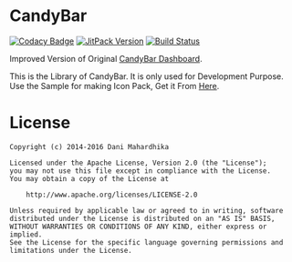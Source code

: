 # CandyBar
[![Codacy Badge](https://api.codacy.com/project/badge/Grade/f92c02522d2e425ca7e0e039caf3dae3)](https://app.codacy.com/app/zixpo/candybar?utm_source=github.com&utm_medium=referral&utm_content=zixpo/candybar&utm_campaign=Badge_Grade_Dashboard)
[![JitPack Version](https://jitpack.io/v/zixpo/candybar.svg)](https://jitpack.io/#zixpo/candybar)
[![Build Status](https://api.travis-ci.com/zixpo/candybar.svg?branch=master)](https://travis-ci.com/zixpo/candybar)

Improved Version of Original [CandyBar Dashboard](https://github.com/danimahardhika/candybar-library).

This is the Library of CandyBar. It is only used for Development Purpose. Use the Sample for making Icon Pack, Get it From [Here](https://github.com/zixpo/candybar-sample).

# License
```
Copyright (c) 2014-2016 Dani Mahardhika

Licensed under the Apache License, Version 2.0 (the "License");
you may not use this file except in compliance with the License.
You may obtain a copy of the License at

    http://www.apache.org/licenses/LICENSE-2.0

Unless required by applicable law or agreed to in writing, software
distributed under the License is distributed on an "AS IS" BASIS,
WITHOUT WARRANTIES OR CONDITIONS OF ANY KIND, either express or implied.
See the License for the specific language governing permissions and
limitations under the License.
```
